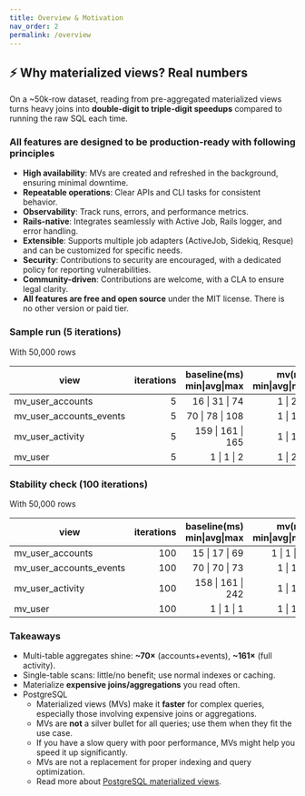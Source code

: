 ```yaml
---
title: Overview & Motivation
nav_order: 2
permalink: /overview
---
```


## ⚡ Why materialized views? Real numbers

On a \~50k-row dataset, reading from pre-aggregated materialized views turns heavy joins into **double-digit to triple-digit speedups** compared to running the raw SQL each time.

### All features are designed to be **production-ready** with following principles

- **High availability**: MVs are created and refreshed in the background, ensuring minimal downtime.
- **Repeatable operations**: Clear APIs and CLI tasks for consistent behavior.
- **Observability**: Track runs, errors, and performance metrics.
- **Rails-native**: Integrates seamlessly with Active Job, Rails logger, and error handling.
- **Extensible**: Supports multiple job adapters (ActiveJob, Sidekiq, Resque) and can be customized for specific needs.
- **Security**: Contributions to security are encouraged, with a dedicated policy for reporting vulnerabilities.
- **Community-driven**: Contributions are welcome, with a CLA to ensure legal clarity.
- **All features are free and open source** under the MIT license. There is no other version or paid tier.

### Sample run (5 iterations)

With 50,000 rows

| view                    | iterations | baseline(ms) min\|avg\|max | mv(ms) min\|avg\|max | speedup_avg |
| ----------------------- | ---------: | -------------------------: | -------------------: | ----------: |
| mv_user_accounts        |          5 |             16 \| 31 \| 74 |          1 \| 2 \| 5 |        15.5 |
| mv_user_accounts_events |          5 |            70 \| 78 \| 108 |          1 \| 1 \| 2 |        78.0 |
| mv_user_activity        |          5 |          159 \| 161 \| 165 |          1 \| 1 \| 2 |       161.0 |
| mv_user                 |          5 |                1 \| 1 \| 2 |          1 \| 2 \| 7 |         0.5 |

### Stability check (100 iterations)

With 50,000 rows

| view                    | iterations | baseline(ms) min\|avg\|max | mv(ms) min\|avg\|max | speedup_avg |
| ----------------------- | ---------: | -------------------------: | -------------------: | ----------: |
| mv_user_accounts        |        100 |             15 \| 17 \| 69 |         1 \| 1 \| 20 |        17.0 |
| mv_user_accounts_events |        100 |             70 \| 70 \| 73 |          1 \| 1 \| 3 |        70.0 |
| mv_user_activity        |        100 |          158 \| 161 \| 242 |          1 \| 1 \| 2 |       161.0 |
| mv_user                 |        100 |                1 \| 1 \| 1 |          1 \| 1 \| 2 |         0.5 |

### Takeaways

- Multi-table aggregates shine: **\~70×** (accounts+events), **\~161×** (full activity).
- Single-table scans: little/no benefit; use normal indexes or caching.
- Materialize **expensive joins/aggregations** you read often.
- PostgreSQL
  - Materialized views (MVs) make it **faster** for complex queries, especially those involving expensive joins or aggregations.
  - MVs are **not** a silver bullet for all queries; use them when they fit the use case.
  - If you have a slow query with poor performance, MVs might help you speed it up significantly.
  - MVs are not a replacement for proper indexing and query optimization.
  - Read more about [PostgreSQL materialized views](https://www.postgresql.org/docs/current/rules-materializedviews.html).
